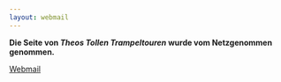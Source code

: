 ```yaml
---
layout: webmail
---
```


**Die Seite von *Theos Tollen Trampeltouren*
wurde vom Netzgenommen genommen.**


[Webmail](https://webmail.df.eu/roundcube/)
